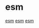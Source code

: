 # esm

[esm](https://github.com/evanw/esbuild)
[esm](https://github.com/jacobdeichert/svelvet)
[esm](https://github.com/webpack/webpack)
